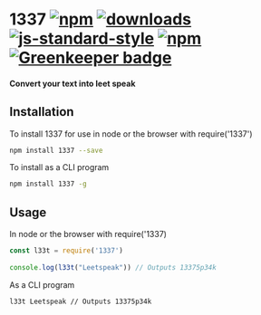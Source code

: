 # 1337 [![npm](https://img.shields.io/npm/v/1337.svg)](https://npmjs.org/package/1337) [![downloads](https://img.shields.io/npm/dm/1337.svg)](https://npmjs.org/package/1337) [![js-standard-style](https://img.shields.io/badge/code%20style-standard-brightgreen.svg)](http://standardjs.com/) [![npm](https://img.shields.io/npm/l/1337.svg)](LICENSE) [![Greenkeeper badge](https://badges.greenkeeper.io/DiegoRBaquero/node-1337.svg)](https://greenkeeper.io/)
#### Convert your text into leet speak

## Installation
To install 1337 for use in node or the browser with require('1337')

```bash
npm install 1337 --save
```

To install as a CLI program
 
```bash
npm install 1337 -g
```

## Usage
 In node or the browser with require('1337)

```js
const l33t = require('1337')
 
console.log(l33t("Leetspeak")) // Outputs 13375p34k
```

As a CLI program
 
```bash
l33t Leetspeak // Outputs 13375p34k
```


